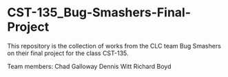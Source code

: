 # CST-135_Bug-Smashers-Final-Project

This repository is the collection of works from the CLC team Bug Smashers on their final project for the class CST-135.

Team members:
  Chad Galloway
  Dennis Witt
  Richard Boyd

